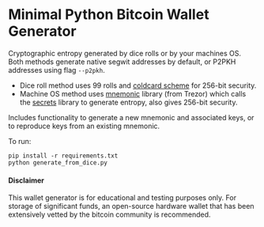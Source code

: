 # Minimal Python Bitcoin Wallet Generator

Cryptographic entropy generated by dice rolls or by your machines OS. Both methods generate native segwit addresses by default, or P2PKH addresses using flag `--p2pkh`.

- Dice roll method uses 99 rolls and [coldcard scheme](https://coldcard.com/docs/verifying-dice-roll-math/) for 256-bit security.
- Machine OS method uses [mnemonic](https://pypi.org/project/mnemonic/) library (from Trezor) which calls the [secrets](https://docs.python.org/3/library/secrets.html) library to generate entropy, also gives 256-bit security.

Includes functionality to generate a new mnemonic and associated keys, or to reproduce keys from an existing mnemonic.

To run:
```
pip install -r requirements.txt
python generate_from_dice.py
```


#### Disclaimer
This wallet generator is for educational and testing purposes only. For storage of significant funds, an open-source hardware wallet that has been extensively vetted by the bitcoin community is recommended.
